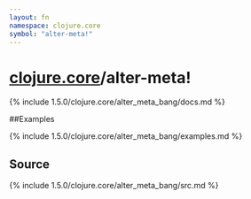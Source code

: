 ```yaml
---
layout: fn
namespace: clojure.core
symbol: "alter-meta!"
---
```


# [clojure.core](../)/alter-meta!

{% include 1.5.0/clojure.core/alter_meta_bang/docs.md %}

##Examples

{% include 1.5.0/clojure.core/alter_meta_bang/examples.md %}
## Source
{% include 1.5.0/clojure.core/alter_meta_bang/src.md %}

